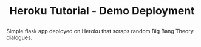 <h1 align="center">

<br>


Heroku Tutorial - Demo Deployment

</h1>

Simple flask app deployed on Heroku that scraps random Big Bang Theory dialogues.

